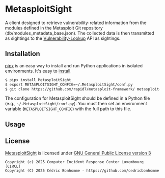 # MetasploitSight

A client designed to retrieve vulnerability-related information
from the modules defined in the Metasploit Git repository (db/modules_metadata_base.json).
The collected data is then transmitted as sightings to the
[Vulnerability-Lookup](https://github.com/vulnerability-lookup/vulnerability-lookup) API as sightings.


## Installation

[pipx](https://github.com/pypa/pipx) is an easy way to install and run Python applications in isolated environments.
It's easy to [install](https://github.com/pypa/pipx?tab=readme-ov-file#on-linux).

```bash
$ pipx install MetasploitSight
$ export METASPLOITSIGHT_CONFIG=~/.MetasploitSight/conf.py
$ git clone https://github.com/rapid7/metasploit-framework/ metasploit-repository
```

The configuration for MetasploitSight should be defined in a Python file (e.g., ``~/.MetasploitSight/conf.py``).
You must then set an environment variable (``METASPLOITSIGHT_CONFIG``) with the full path to this file.


## Usage



## License

[MetasploitSight](https://github.com/vulnerability-lookup/MetasploitSight) is licensed under
[GNU General Public License version 3](https://www.gnu.org/licenses/gpl-3.0.html)

~~~
Copyright (c) 2025 Computer Incident Response Center Luxembourg (CIRCL)
Copyright (C) 2025 Cédric Bonhomme - https://github.com/cedricbonhomme
~~~
